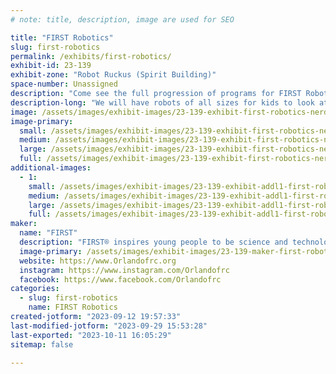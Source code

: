 ```yaml
---
# note: title, description, image are used for SEO

title: "FIRST Robotics"
slug: first-robotics
permalink: /exhibits/first-robotics/
exhibit-id: 23-139
exhibit-zone: "Robot Ruckus (Spirit Building)"
space-number: Unassigned
description: "Come see the full progression of programs for FIRST Robotics.   We start at age 4 and go up to 18."
description-long: "We will have robots of all sizes for kids to look at and possibly drive.  Learn about the FIRST program, a global non-profit that uses robots as a tool to get kids interested and excited by careers in STEM fields.  Our students learn all the hard skills, CAD, Programming, Electrical, Manufacturing and Website Development as well as soft skills like Marketing/Branding, Budgeting, Business Plans and Public Speaking.   There is over $80 Million dollars in scholarships available to our students. Meet the local teams and see if one works for your kids"
image: /assets/images/exhibit-images/23-139-exhibit-first-robotics-nerdsofprey-large.jpg
image-primary: 
  small: /assets/images/exhibit-images/23-139-exhibit-first-robotics-nerdsofprey-small.jpg
  medium: /assets/images/exhibit-images/23-139-exhibit-first-robotics-nerdsofprey-medium.jpg
  large: /assets/images/exhibit-images/23-139-exhibit-first-robotics-nerdsofprey-large.jpg
  full: /assets/images/exhibit-images/23-139-exhibit-first-robotics-nerdsofprey-full.jpg
additional-images: 
  - 1:
    small: /assets/images/exhibit-images/23-139-exhibit-addl1-first-robotics-fll-explore-small.png
    medium: /assets/images/exhibit-images/23-139-exhibit-addl1-first-robotics-fll-explore-medium.png
    large: /assets/images/exhibit-images/23-139-exhibit-addl1-first-robotics-fll-explore-large.png
    full: /assets/images/exhibit-images/23-139-exhibit-addl1-first-robotics-fll-explore-full.png
maker: 
  name: "FIRST"
  description: "FIRST® inspires young people to be science and technology leaders and innovators by engaging them in exciting mentor-based programs that build science, engineering, and technology skills, that inspire innovation, and that foster well-rounded life capabilities including self-confidence, communication, and leadership."
  image-primary: /assets/images/exhibit-images/23-139-maker-first-robotics-firstlogo-medium.png
  website: https://www.Orlandofrc.org
  instagram: https://www.instagram.com/Orlandofrc
  facebook: https://www.facebook.com/Orlandofrc
categories: 
  - slug: first-robotics
    name: FIRST Robotics
created-jotform: "2023-09-12 19:57:33"
last-modified-jotform: "2023-09-29 15:53:28"
last-exported: "2023-10-11 16:05:29"
sitemap: false

---
```

